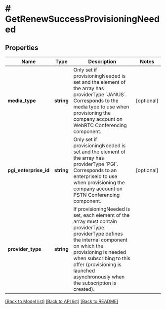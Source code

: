 # # GetRenewSuccessProvisioningNeeded

## Properties

Name | Type | Description | Notes
------------ | ------------- | ------------- | -------------
**media_type** | **string** | Only set if provisioningNeeded is set and the element of the array has providerType &#x60;JANUS&#x60;. Corresponds to the media type to use when provisioning the company account on WebRTC Conferencing component. | [optional] 
**pgi_enterprise_id** | **string** | Only set if provisioningNeeded is set and the element of the array has providerType &#x60;PGI&#x60;. Corresponds to an enterpriseId to use when provisioning the company account on PSTN Conferencing component. | [optional] 
**provider_type** | **string** | If provisioningNeeded is set, each element of the array must contain providerType. providerType defines the internal component on which the provisioning is needed when subscribing to this offer (provisioning is launched asynchronously when the subscription is created). | 

[[Back to Model list]](../../README.md#documentation-for-models) [[Back to API list]](../../README.md#documentation-for-api-endpoints) [[Back to README]](../../README.md)


